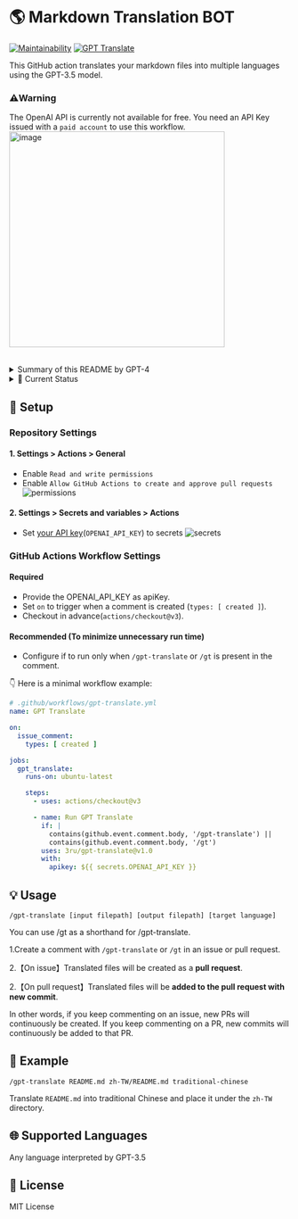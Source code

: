 # 🌎 Markdown Translation BOT
[![Maintainability](https://api.codeclimate.com/v1/badges/a13ea4f37913ba6ba570/maintainability)](https://codeclimate.com/github/3ru/gpt-translate/maintainability)
[![GPT Translate](https://github.com/3ru/gpt-translate/actions/workflows/gpt-translate.yml/badge.svg)](https://github.com/3ru/gpt-translate/actions/workflows/gpt-translate.yml)

This GitHub action translates your markdown files into multiple languages using the GPT-3.5 model.

### ⚠️**Warning**
The OpenAI API is currently not available for free. You need an API Key issued with a `paid account` to use this workflow.  
<img width="387" alt="image" src="https://github.com/3ru/gpt-translate/assets/69892552/8c803edb-85ef-41ee-a4be-be52b3a30eba">

<br/>

<details><summary> Summary of this README by GPT-4</summary>
<p>

> - This is a GitHub Action that uses GPT-3.5 to translate markdown files into multiple languages.
> - To use, create a comment with /gpt-translate or /gt in an issue or pull request, specifying input/output file paths and target language.
> - The translated files will be created as a pull request (on issues) or added to the existing pull request as a new commit (on pull requests).
</p>
</details> 

<details><summary>🧐 Current Status</summary>
<p>

- The action supports translating single **markdown files only**.

- The command can be executed exclusively by individuals with **write permissions to the repository**.

These limitations prevent API abuse by non-trusted parties.

I'm considering per-directory translation and multiple selection features for future implementation.
</p>
</details> 

## 🔧 Setup

### Repository Settings

#### 1. Settings > Actions > General

- Enable `Read and write permissions`
- Enable `Allow GitHub Actions to create and approve pull requests`
  ![permissions](https://user-images.githubusercontent.com/69892552/228692074-d8d009a8-9272-4023-97b1-3cbc637d5d84.jpg)

#### 2. Settings > Secrets and variables > Actions

- Set [your API key](https://platform.openai.com/account/api-keys)(`OPENAI_API_KEY`) to secrets
  ![secrets](https://user-images.githubusercontent.com/69892552/228692421-22d7db33-4e32-4f28-b166-45b4d3ce2b11.jpg)


### GitHub Actions Workflow Settings

#### Required
- Provide the OPENAI_API_KEY as apiKey.
- Set `on` to trigger when a comment is created (`types: [ created ]`).
- Checkout in advance(`actions/checkout@v3`).

#### Recommended (To minimize unnecessary run time)
- Configure if to run only when `/gpt-translate` or `/gt` is present in the comment.


👇 Here is a minimal workflow example:
```yaml
# .github/workflows/gpt-translate.yml
name: GPT Translate

on:
  issue_comment:
    types: [ created ]

jobs:
  gpt_translate:
    runs-on: ubuntu-latest

    steps:
      - uses: actions/checkout@v3

      - name: Run GPT Translate
        if: |
          contains(github.event.comment.body, '/gpt-translate') || 
          contains(github.event.comment.body, '/gt')
        uses: 3ru/gpt-translate@v1.0
        with:
          apikey: ${{ secrets.OPENAI_API_KEY }}
```


## 💡 Usage

```
/gpt-translate [input filepath] [output filepath] [target language] 
```
You can use /gt as a shorthand for /gpt-translate.

1.Create a comment with `/gpt-translate` or `/gt` in an issue or pull request.

2.【On issue】Translated files will be created as a **pull request**.

2.【On pull request】Translated files will be **added to the pull request with new commit**.

In other words, if you keep commenting on an issue, new PRs will continuously be created.
If you keep commenting on a PR, new commits will continuously be added to that PR.

## 📝 Example
```
/gpt-translate README.md zh-TW/README.md traditional-chinese
```
Translate `README.md` into traditional Chinese and place it under the `zh-TW` directory.

## 🌐 Supported Languages
Any language interpreted by GPT-3.5

## 📃 License
MIT License

